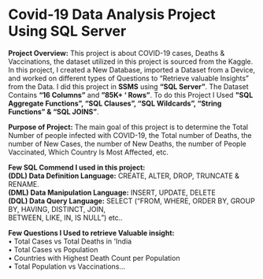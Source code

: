 # Covid-19 Data Analysis Project Using SQL Server

**Project Overview:**
This project is about COVID-19 cases, Deaths & Vaccinations, the dataset utilized in this project is sourced from the Kaggle. In this project, I created a New Database, imported a Dataset from a Device, and worked on different types of Questions to “Retrieve valuable Insights” from the Data. I did this project in **SSMS** using **“SQL Server”**. The Dataset Contains **“16 Columns”** and  **”85K+ ‘ Rows”**. To do this Project I Used **"SQL Aggregate Functions”, “SQL Clauses”,  “SQL Wildcards”, “String Functions” & “SQL JOINS”**.

**Purpose of Project:**
The main goal of this project is to determine the Total Number of people infected with COVID-19, the Total number of Deaths, the number of New Cases, the number of New Deaths, the number of People Vaccinated, Which Country Is Most Affected, etc.

**Few SQL Commend I used in this project:**                                                           
**(DDL) Data Definition Language:** CREATE, ALTER, DROP, TRUNCATE & RENAME.                                          
**(DML) Data Manipulation Language:** INSERT, UPDATE, DELETE                                       
**(DQL) Data Query Language:** SELECT (“FROM, WHERE, ORDER BY, GROUP BY, HAVING, DISTINCT, JOIN,                                   
BETWEEN, LIKE, IN, IS NULL”) etc..                            

**Few Questions I Used to retrieve Valuable insight:**                                                            
•	Total Cases vs Total Deaths in 'India                                                      
•	Total Cases vs Population                                                             
•	Countries with Highest Death Count per Population                                    
•	Total Population vs Vaccinations…                                  
